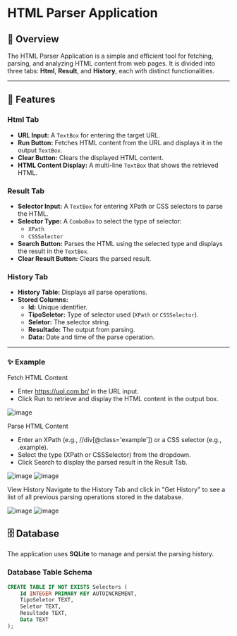 # HTML Parser Application

## 📖 Overview  
The HTML Parser Application is a simple and efficient tool for fetching, parsing, and analyzing HTML content from web pages. It is divided into three tabs: **Html**, **Result**, and **History**, each with distinct functionalities.

---

## 🚀 Features  

### **Html Tab**  
- **URL Input:** A `TextBox` for entering the target URL.  
- **Run Button:** Fetches HTML content from the URL and displays it in the output `TextBox`.  
- **Clear Button:** Clears the displayed HTML content.  
- **HTML Content Display:** A multi-line `TextBox` that shows the retrieved HTML.

### **Result Tab**  
- **Selector Input:** A `TextBox` for entering XPath or CSS selectors to parse the HTML.  
- **Selector Type:** A `ComboBox` to select the type of selector:  
  - `XPath`  
  - `CSSSelector`  
- **Search Button:** Parses the HTML using the selected type and displays the result in the `TextBox`.  
- **Clear Result Button:** Clears the parsed result.

### **History Tab**  
- **History Table:** Displays all parse operations.  
- **Stored Columns:**  
  - **Id:** Unique identifier.  
  - **TipoSeletor:** Type of selector used (`XPath` or `CSSSelector`).  
  - **Seletor:** The selector string.  
  - **Resultado:** The output from parsing.  
  - **Data:** Date and time of the parse operation.

---
### ✨ **Example**
Fetch HTML Content
- Enter https://uol.com.br/ in the URL input.
- Click Run to retrieve and display the HTML content in the output box.

 ![image](https://github.com/user-attachments/assets/65f1c43c-809d-4563-8ec7-4a0441c392b9)

Parse HTML Content
- Enter an XPath (e.g., //div[@class='example']) or a CSS selector (e.g., .example).
- Select the type (XPath or CSSSelector) from the dropdown.
- Click Search to display the parsed result in the Result Tab.

![image](https://github.com/user-attachments/assets/558b852c-a0d1-4f31-b6f1-e536e9b1a970)
![image](https://github.com/user-attachments/assets/ffc81ee2-62e4-4025-b7e7-dbbd43658591)

View History
Navigate to the History Tab and click in "Get History" to see a list of all previous parsing operations stored in the database.

![image](https://github.com/user-attachments/assets/f58a4373-83b3-4acc-9957-860106b094bc)
![image](https://github.com/user-attachments/assets/47641b2d-20c4-48a1-933f-b6a57af4373d)


## 🗄️ Database  

The application uses **SQLite** to manage and persist the parsing history.  

### **Database Table Schema**

```sql
CREATE TABLE IF NOT EXISTS Selectors (
    Id INTEGER PRIMARY KEY AUTOINCREMENT,
    TipoSeletor TEXT,
    Seletor TEXT,
    Resultado TEXT,
    Data TEXT
);

